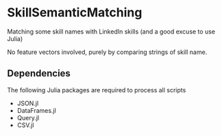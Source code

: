 # SkillSemanticMatching
Matching some skill names with LinkedIn skills (and a good excuse to use Julia)

No feature vectors involved, purely by comparing strings of skill name.


## Dependencies
The following Julia packages are required to process all scripts
 - JSON.jl
 - DataFrames.jl
 - Query.jl
 - CSV.jl
